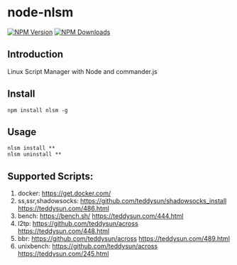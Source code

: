 # node-nlsm
[![NPM Version][npm-image]][npm-url] 
[![NPM Downloads][downloads-image]][downloads-url]

## Introduction
Linux Script Manager with Node and commander.js 

## Install
```
npm install nlsm -g
```

## Usage
```
nlsm install **
nlsm uninstall **
```

## Supported Scripts:
1. docker: https://get.docker.com/
1. ss,ssr,shadowsocks: https://github.com/teddysun/shadowsocks_install 
 https://teddysun.com/486.html
1. bench: https://bench.sh/ 
https://teddysun.com/444.html
1. l2tp: https://github.com/teddysun/across 
https://teddysun.com/448.html
1. bbr: https://github.com/teddysun/across 
https://teddysun.com/489.html
1. unixbench: https://github.com/teddysun/across 
https://teddysun.com/245.html



[npm-image]: https://img.shields.io/npm/v/nlsm.svg
[npm-url]: https://npmjs.org/package/nlsm
[downloads-image]: https://img.shields.io/npm/dm/nlsm.svg
[downloads-url]: https://npmjs.org/package/nlsm